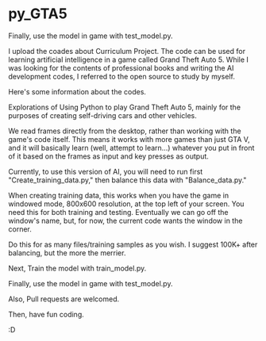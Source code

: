 # py_GTA5

Finally, use the model in game with test_model.py.

I upload the coades about Curriculum Project.
The code can be used for learning artificial intelligence in a game called Grand Theft Auto 5.
While I was looking for the contents of professional books and writing the AI development codes, I referred to the open source to study by myself.

Here's some information about the codes.

Explorations of Using Python to play Grand Theft Auto 5, mainly for the purposes of creating self-driving cars and other vehicles.

We read frames directly from the desktop, rather than working with the game's code itself. This means it works with more games than just GTA V, and it will basically learn (well, attempt to learn...) whatever you put in front of it based on the frames as input and key presses as output.

Currently, to use this version of AI, you will need to run first "Create_training_data.py," then balance this data with "Balance_data.py."

When creating training data, this works when you have the game in windowed mode, 800x600 resolution, at the top left of your screen. You need this for both training and testing. Eventually we can go off the window's name, but, for now, the current code wants the window in the corner.

Do this for as many files/training samples as you wish. I suggest 100K+ after balancing, but the more the merrier.

Next, Train the model with train_model.py.

Finally, use the model in game with test_model.py.

Also, Pull requests are welcomed.

Then, have fun coding.

:D
